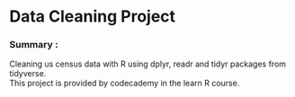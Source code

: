 # Data Cleaning Project
### Summary :
Cleaning us census data with R using dplyr, readr and tidyr packages from tidyverse.<br>
This project is provided by codecademy in the learn R course.
